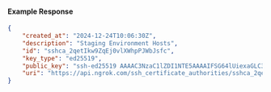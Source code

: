 <!-- Code generated for API Clients. DO NOT EDIT. -->

#### Example Response

```json
{
	"created_at": "2024-12-24T10:06:30Z",
	"description": "Staging Environment Hosts",
	"id": "sshca_2qetIkw9ZqEj0vlXWhpPJWbJsfc",
	"key_type": "ed25519",
	"public_key": "ssh-ed25519 AAAAC3NzaC1lZDI1NTE5AAAAIFSG64lUiexaGLC3jLmbVAONmtkQV3pNdVEvCo2E5gDv",
	"uri": "https://api.ngrok.com/ssh_certificate_authorities/sshca_2qetIkw9ZqEj0vlXWhpPJWbJsfc"
}
```
